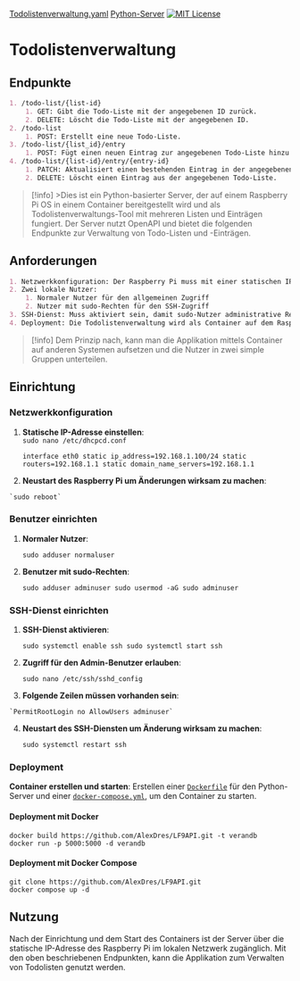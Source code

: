 [Todolistenverwaltung.yaml](https://github.com/AlexDress/LF9API/blob/main/Todolistenverwaltung.yaml)
[Python-Server](https://github.com/AlexDress/LF9API/blob/main/testServerFuerAPI.py)
[![MIT License](https://img.shields.io/badge/license-MIT-red.svg?style=flat)](https://github.com/AlexDress/LF9API/blob/main/LICENSE.txt)

# Todolistenverwaltung

## Endpunkte 


```markdown
1. /todo-list/{list-id}
	1. GET: Gibt die Todo-Liste mit der angegebenen ID zurück.
	2. DELETE: Löscht die Todo-Liste mit der angegebenen ID.
2. /todo-list
	1. POST: Erstellt eine neue Todo-Liste.
3. /todo-list/{list_id}/entry
	1. POST: Fügt einen neuen Eintrag zur angegebenen Todo-Liste hinzu.
4. /todo-list/{list-id}/entry/{entry-id}
	1. PATCH: Aktualisiert einen bestehenden Eintrag in der angegebenen Todo-Liste.
	2. DELETE: Löscht einen Eintrag aus der angegebenen Todo-Liste.
```


> [!info]
	>Dies ist ein Python-basierter Server, der auf einem Raspberry Pi OS in einem Container bereitgestellt wird und als Todolistenverwaltungs-Tool mit mehreren Listen und Einträgen fungiert. Der Server nutzt OpenAPI und bietet die folgenden Endpunkte zur Verwaltung von Todo-Listen und -Einträgen.

## Anforderungen

```markdown
1. Netzwerkkonfiguration: Der Raspberry Pi muss mit einer statischen IP-Adresse im lokalen Subnetz konfiguriert werden
2. Zwei lokale Nutzer: 
	1. Normaler Nutzer für den allgemeinen Zugriff
	2. Nutzer mit sudo-Rechten für den SSH-Zugriff
3. SSH-Dienst: Muss aktiviert sein, damit sudo-Nutzer administrative Rechte hat
4. Deployment: Die Todolistenverwaltung wird als Container auf dem Raspberry Pi bereitgestellt
```

>[!info]
>Dem Prinzip nach, kann man die Applikation mittels Container auf anderen Systemen aufsetzen und die Nutzer in zwei simple Gruppen unterteilen.

## Einrichtung

### Netzwerkkonfiguration

1. **Statische IP-Adresse einstellen**:  
		    `sudo nano /etc/dhcpcd.conf`                                                  

    `interface eth0 static ip_address=192.168.1.100/24 static routers=192.168.1.1 static domain_name_servers=192.168.1.1`
    
2.    **Neustart des Raspberry Pi um Änderungen wirksam zu machen**:
        
    `sudo reboot`
    

### Benutzer einrichten

1. **Normaler Nutzer**:
        
    `sudo adduser normaluser`
    
2. **Benutzer mit sudo-Rechten**:
    
    `sudo adduser adminuser sudo usermod -aG sudo adminuser`
    

### SSH-Dienst einrichten

1. **SSH-Dienst aktivieren**:
    
    `sudo systemctl enable ssh sudo systemctl start ssh`


2. **Zugriff für den Admin-Benutzer erlauben**: 
    
    `sudo nano /etc/ssh/sshd_config`
    
 3.   **Folgende Zeilen müssen vorhanden sein**:
    
    `PermitRootLogin no AllowUsers adminuser`
    
4.  **Neustart des SSH-Diensten um Änderung wirksam zu machen**:

    `sudo systemctl restart ssh`

### Deployment

**Container erstellen und starten**: Erstellen einer [`Dockerfile`](https://github.com/AlexDress/LF9API/blob/09730546ca34c4b824097deb53473452004f4b71/Dockerfile.txt) für den Python-Server und einer [`docker-compose.yml`](https://github.com/AlexDress/LF9API/blob/09730546ca34c4b824097deb53473452004f4b71/docker-compose.yml), um den Container zu starten.

#### Deployment mit Docker

    docker build https://github.com/AlexDres/LF9API.git -t verandb
    docker run -p 5000:5000 -d verandb

#### Deployment mit Docker Compose

    git clone https://github.com/AlexDres/LF9API.git
    docker compose up -d

## Nutzung

Nach der Einrichtung und dem Start des Containers ist der Server über die statische IP-Adresse des Raspberry Pi im lokalen Netzwerk zugänglich. Mit den oben beschriebenen Endpunkten, kann die Applikation zum Verwalten von Todolisten genutzt werden.